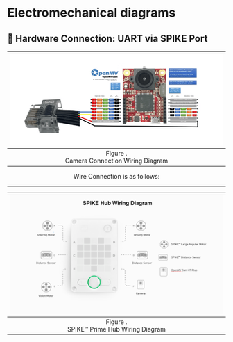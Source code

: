Electromechanical diagrams
====

## 🔌 Hardware Connection: UART via SPIKE Port

<center>
  
| ![Figure ](../docu-photos/Cam.png) |
|:---------------------:|
| Figure . <br> Camera Connection Wiring Diagram

Wire Connection is as follows: 


---

<center>

| ![Figure ](../docu-photos/spikehub.png) |
|:---------------------:|
| Figure . <br> SPIKE™ Prime Hub Wiring Diagram

</center>
